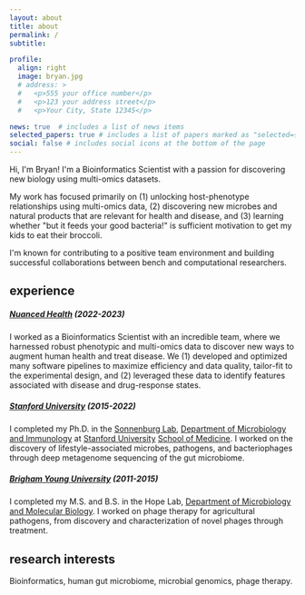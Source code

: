 ```yaml
---
layout: about
title: about
permalink: /
subtitle: 

profile:
  align: right
  image: bryan.jpg
  # address: >
  #   <p>555 your office number</p>
  #   <p>123 your address street</p>
  #   <p>Your City, State 12345</p>

news: true  # includes a list of news items
selected_papers: true # includes a list of papers marked as "selected={true}"
social: false # includes social icons at the bottom of the page
---
```


Hi, I'm Bryan! I'm a Bioinformatics Scientist with a passion for discovering new biology using multi-omics datasets.

My work has focused primarily on (1) unlocking host-phenotype relationships using multi-omics data, (2) discovering new microbes and natural products that are relevant for health and disease, and (3) learning whether "but it feeds your good bacteria!" is sufficient motivation to get my kids to eat their broccoli.

I'm known for contributing to a positive team environment and building successful collaborations between bench and computational researchers.

## experience

##### [Nuanced Health](https://www.nuancedhealth.com) (2022-2023) 
I worked as a Bioinformatics Scientist with an incredible team, where we harnessed robust phenotypic and multi-omics data to discover new ways to augment human health and treat disease. We (1) developed and optimized many software pipelines to maximize efficiency and data quality, tailor-fit to the experimental design, and (2) leveraged these data to identify features associated with disease and drug-response states.

##### [Stanford University](https://www.stanford.edu) (2015-2022)  
I completed my Ph.D. in the [Sonnenburg Lab](http://sonnenburglab.stanford.edu/), [Department of Microbiology and Immunology](https://microimmuno.stanford.edu/) at [Stanford University](https://www.stanford.edu) [School of Medicine](https://med.stanford.edu/). I worked on the discovery of lifestyle-associated microbes, pathogens, and bacteriophages through deep metagenome sequencing of the gut microbiome.

##### [Brigham Young University](https://www.byu.edu) (2011-2015)  
I completed my M.S. and B.S. in the Hope Lab, [Department of Microbiology and Molecular Biology](https://mmbio.byu.edu/). I worked on phage therapy for agricultural pathogens, from discovery and characterization of novel phages through treatment.

<!-- Put your address / P.O. box / other info right below your picture. You can also disable any these elements by editing `profile` property of the YAML header of your `_pages/about.md`. Edit `_bibliography/papers.bib` and Jekyll will render your [publications page](/al-folio/publications/) automatically.

Link to your social media connections, too. This theme is set up to use [Font Awesome icons](http://fortawesome.github.io/Font-Awesome/) and [Academicons](https://jpswalsh.github.io/academicons/), like the ones below. Add your Facebook, Twitter, LinkedIn, Google Scholar, or just disable all of them. -->

## research interests 

Bioinformatics, human gut microbiome, microbial genomics, phage therapy. 